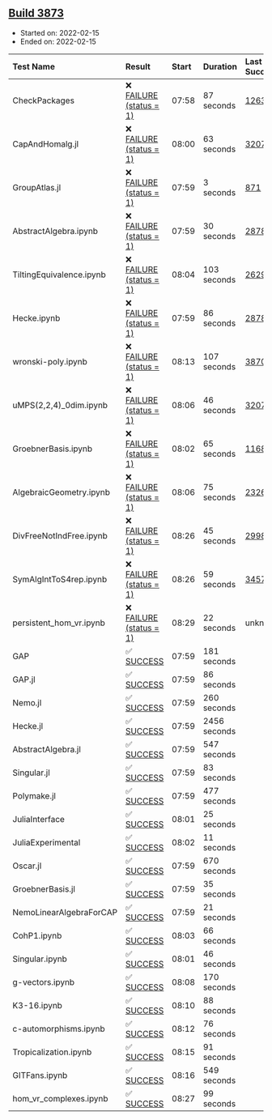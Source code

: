 ## [Build 3873](https://oscarci.mathematik.uni-kl.de/job/oscar-stable/3873/)

* Started on: 2022-02-15
* Ended on: 2022-02-15

| Test Name    | Result | Start | Duration | Last Success | First Failure |
|:-------------|:-------|:------|:---------|:-------------|:--------------|
| CheckPackages | ❌ [FAILURE (status = 1)](https://oscarci.mathematik.uni-kl.de/job/oscar-stable/3873/artifact/logs/build-3873/CheckPackages.log) | 07:58 | 87 seconds | [1263](https://oscarci.mathematik.uni-kl.de/job/oscar-stable/1263/) | [1264](https://oscarci.mathematik.uni-kl.de/job/oscar-stable/1264/) |
| CapAndHomalg.jl | ❌ [FAILURE (status = 1)](https://oscarci.mathematik.uni-kl.de/job/oscar-stable/3873/artifact/logs/build-3873/CapAndHomalg.jl.log) | 08:00 | 63 seconds | [3207](https://oscarci.mathematik.uni-kl.de/job/oscar-stable/3207/) | [3208](https://oscarci.mathematik.uni-kl.de/job/oscar-stable/3208/) |
| GroupAtlas.jl | ❌ [FAILURE (status = 1)](https://oscarci.mathematik.uni-kl.de/job/oscar-stable/3873/artifact/logs/build-3873/GroupAtlas.jl.log) | 07:59 | 3 seconds | [871](https://oscarci.mathematik.uni-kl.de/job/oscar-stable/871/) | [872](https://oscarci.mathematik.uni-kl.de/job/oscar-stable/872/) |
| AbstractAlgebra.ipynb | ❌ [FAILURE (status = 1)](https://oscarci.mathematik.uni-kl.de/job/oscar-stable/3873/artifact/logs/build-3873/AbstractAlgebra.ipynb.log) | 07:59 | 30 seconds | [2878](https://oscarci.mathematik.uni-kl.de/job/oscar-stable/2878/) | [2879](https://oscarci.mathematik.uni-kl.de/job/oscar-stable/2879/) |
| TiltingEquivalence.ipynb | ❌ [FAILURE (status = 1)](https://oscarci.mathematik.uni-kl.de/job/oscar-stable/3873/artifact/logs/build-3873/TiltingEquivalence.ipynb.log) | 08:04 | 103 seconds | [2629](https://oscarci.mathematik.uni-kl.de/job/oscar-stable/2629/) | [2630](https://oscarci.mathematik.uni-kl.de/job/oscar-stable/2630/) |
| Hecke.ipynb | ❌ [FAILURE (status = 1)](https://oscarci.mathematik.uni-kl.de/job/oscar-stable/3873/artifact/logs/build-3873/Hecke.ipynb.log) | 07:59 | 86 seconds | [2878](https://oscarci.mathematik.uni-kl.de/job/oscar-stable/2878/) | [2879](https://oscarci.mathematik.uni-kl.de/job/oscar-stable/2879/) |
| wronski-poly.ipynb | ❌ [FAILURE (status = 1)](https://oscarci.mathematik.uni-kl.de/job/oscar-stable/3873/artifact/logs/build-3873/wronski-poly.ipynb.log) | 08:13 | 107 seconds | [3870](https://oscarci.mathematik.uni-kl.de/job/oscar-stable/3870/) | [3871](https://oscarci.mathematik.uni-kl.de/job/oscar-stable/3871/) |
| uMPS(2,2,4)_0dim.ipynb | ❌ [FAILURE (status = 1)](https://oscarci.mathematik.uni-kl.de/job/oscar-stable/3873/artifact/logs/build-3873/uMPS-2-2-4-_0dim.ipynb.log) | 08:06 | 46 seconds | [3207](https://oscarci.mathematik.uni-kl.de/job/oscar-stable/3207/) | [3208](https://oscarci.mathematik.uni-kl.de/job/oscar-stable/3208/) |
| GroebnerBasis.ipynb | ❌ [FAILURE (status = 1)](https://oscarci.mathematik.uni-kl.de/job/oscar-stable/3873/artifact/logs/build-3873/GroebnerBasis.ipynb.log) | 08:02 | 65 seconds | [1168](https://oscarci.mathematik.uni-kl.de/job/oscar-stable/1168/) | [1169](https://oscarci.mathematik.uni-kl.de/job/oscar-stable/1169/) |
| AlgebraicGeometry.ipynb | ❌ [FAILURE (status = 1)](https://oscarci.mathematik.uni-kl.de/job/oscar-stable/3873/artifact/logs/build-3873/AlgebraicGeometry.ipynb.log) | 08:06 | 75 seconds | [2326](https://oscarci.mathematik.uni-kl.de/job/oscar-stable/2326/) | [2327](https://oscarci.mathematik.uni-kl.de/job/oscar-stable/2327/) |
| DivFreeNotIndFree.ipynb | ❌ [FAILURE (status = 1)](https://oscarci.mathematik.uni-kl.de/job/oscar-stable/3873/artifact/logs/build-3873/DivFreeNotIndFree.ipynb.log) | 08:26 | 45 seconds | [2998](https://oscarci.mathematik.uni-kl.de/job/oscar-stable/2998/) | [2999](https://oscarci.mathematik.uni-kl.de/job/oscar-stable/2999/) |
| SymAlgIntToS4rep.ipynb | ❌ [FAILURE (status = 1)](https://oscarci.mathematik.uni-kl.de/job/oscar-stable/3873/artifact/logs/build-3873/SymAlgIntToS4rep.ipynb.log) | 08:26 | 59 seconds | [3457](https://oscarci.mathematik.uni-kl.de/job/oscar-stable/3457/) | [3458](https://oscarci.mathematik.uni-kl.de/job/oscar-stable/3458/) |
| persistent_hom_vr.ipynb | ❌ [FAILURE (status = 1)](https://oscarci.mathematik.uni-kl.de/job/oscar-stable/3873/artifact/logs/build-3873/persistent_hom_vr.ipynb.log) | 08:29 | 22 seconds | unknown | unknown |
| GAP | ✅ [SUCCESS](https://oscarci.mathematik.uni-kl.de/job/oscar-stable/3873/artifact/logs/build-3873/GAP.log) | 07:59 | 181 seconds |  |  |
| GAP.jl | ✅ [SUCCESS](https://oscarci.mathematik.uni-kl.de/job/oscar-stable/3873/artifact/logs/build-3873/GAP.jl.log) | 07:59 | 86 seconds |  |  |
| Nemo.jl | ✅ [SUCCESS](https://oscarci.mathematik.uni-kl.de/job/oscar-stable/3873/artifact/logs/build-3873/Nemo.jl.log) | 07:59 | 260 seconds |  |  |
| Hecke.jl | ✅ [SUCCESS](https://oscarci.mathematik.uni-kl.de/job/oscar-stable/3873/artifact/logs/build-3873/Hecke.jl.log) | 07:59 | 2456 seconds |  |  |
| AbstractAlgebra.jl | ✅ [SUCCESS](https://oscarci.mathematik.uni-kl.de/job/oscar-stable/3873/artifact/logs/build-3873/AbstractAlgebra.jl.log) | 07:59 | 547 seconds |  |  |
| Singular.jl | ✅ [SUCCESS](https://oscarci.mathematik.uni-kl.de/job/oscar-stable/3873/artifact/logs/build-3873/Singular.jl.log) | 07:59 | 83 seconds |  |  |
| Polymake.jl | ✅ [SUCCESS](https://oscarci.mathematik.uni-kl.de/job/oscar-stable/3873/artifact/logs/build-3873/Polymake.jl.log) | 07:59 | 477 seconds |  |  |
| JuliaInterface | ✅ [SUCCESS](https://oscarci.mathematik.uni-kl.de/job/oscar-stable/3873/artifact/logs/build-3873/JuliaInterface.log) | 08:01 | 25 seconds |  |  |
| JuliaExperimental | ✅ [SUCCESS](https://oscarci.mathematik.uni-kl.de/job/oscar-stable/3873/artifact/logs/build-3873/JuliaExperimental.log) | 08:02 | 11 seconds |  |  |
| Oscar.jl | ✅ [SUCCESS](https://oscarci.mathematik.uni-kl.de/job/oscar-stable/3873/artifact/logs/build-3873/Oscar.jl.log) | 07:59 | 670 seconds |  |  |
| GroebnerBasis.jl | ✅ [SUCCESS](https://oscarci.mathematik.uni-kl.de/job/oscar-stable/3873/artifact/logs/build-3873/GroebnerBasis.jl.log) | 07:59 | 35 seconds |  |  |
| NemoLinearAlgebraForCAP | ✅ [SUCCESS](https://oscarci.mathematik.uni-kl.de/job/oscar-stable/3873/artifact/logs/build-3873/NemoLinearAlgebraForCAP.log) | 07:59 | 21 seconds |  |  |
| CohP1.ipynb | ✅ [SUCCESS](https://oscarci.mathematik.uni-kl.de/job/oscar-stable/3873/artifact/logs/build-3873/CohP1.ipynb.log) | 08:03 | 66 seconds |  |  |
| Singular.ipynb | ✅ [SUCCESS](https://oscarci.mathematik.uni-kl.de/job/oscar-stable/3873/artifact/logs/build-3873/Singular.ipynb.log) | 08:01 | 46 seconds |  |  |
| g-vectors.ipynb | ✅ [SUCCESS](https://oscarci.mathematik.uni-kl.de/job/oscar-stable/3873/artifact/logs/build-3873/g-vectors.ipynb.log) | 08:08 | 170 seconds |  |  |
| K3-16.ipynb | ✅ [SUCCESS](https://oscarci.mathematik.uni-kl.de/job/oscar-stable/3873/artifact/logs/build-3873/K3-16.ipynb.log) | 08:10 | 88 seconds |  |  |
| c-automorphisms.ipynb | ✅ [SUCCESS](https://oscarci.mathematik.uni-kl.de/job/oscar-stable/3873/artifact/logs/build-3873/c-automorphisms.ipynb.log) | 08:12 | 76 seconds |  |  |
| Tropicalization.ipynb | ✅ [SUCCESS](https://oscarci.mathematik.uni-kl.de/job/oscar-stable/3873/artifact/logs/build-3873/Tropicalization.ipynb.log) | 08:15 | 91 seconds |  |  |
| GITFans.ipynb | ✅ [SUCCESS](https://oscarci.mathematik.uni-kl.de/job/oscar-stable/3873/artifact/logs/build-3873/GITFans.ipynb.log) | 08:16 | 549 seconds |  |  |
| hom_vr_complexes.ipynb | ✅ [SUCCESS](https://oscarci.mathematik.uni-kl.de/job/oscar-stable/3873/artifact/logs/build-3873/hom_vr_complexes.ipynb.log) | 08:27 | 99 seconds |  |  |
